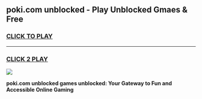 
## poki.com unblocked - Play Unblocked Gmaes & Free
<h3>
<a href="https://news.freeplayer.one?title=poki.com_unblocked&ref=16F">CLICK TO PLAY</a></h3>
<hr>

<h3>
<a href="https://news.freeplayer.one?title=poki.com_unblocked&ref=16F">CLICK 2 PLAY</a>
  
</h3>

<a href="https://news.freeplayer.one?title=poki.com_unblocked&ref=16F/"><img src="https://clearcache.store/games.png"></a>


**poki.com unblocked games unblocked: Your Gateway to Fun and Accessible Online Gaming**
